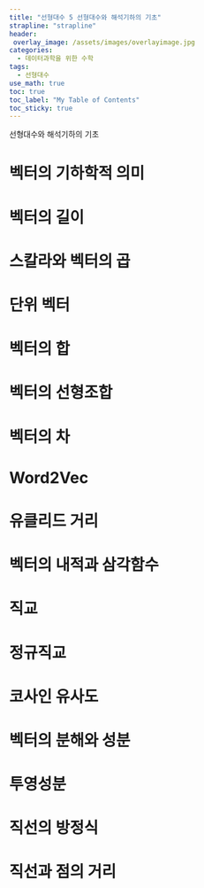 ```yaml
---
title: "선형대수 5 선형대수와 해석기하의 기초"
strapline: "strapline"
header:
 overlay_image: /assets/images/overlayimage.jpg
categories:
  - 데이터과학을 위한 수학
tags:
  - 선형대수
use_math: true
toc: true
toc_label: "My Table of Contents"
toc_sticky: true
---
```

선형대수와 해석기하의 기초  

# 벡터의 기하학적 의미
# 벡터의 길이
# 스칼라와 벡터의 곱
# 단위 벡터
# 벡터의 합
# 벡터의 선형조합
# 벡터의 차
# Word2Vec
# 유클리드 거리
# 벡터의 내적과 삼각함수
# 직교
# 정규직교
# 코사인 유사도
# 벡터의 분해와 성분
# 투영성분
# 직선의 방정식
# 직선과 점의 거리
